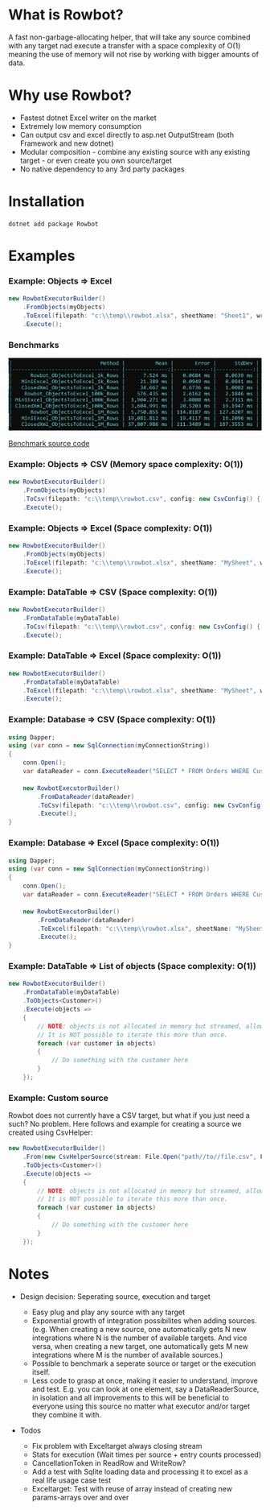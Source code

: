 


# What is Rowbot?
A fast non-garbage-allocating helper, that will take any source combined with any target nad execute a transfer with a space complexity of O(1) meaning the use of memory will not rise by working with bigger amounts of data.

# Why use Rowbot?
- Fastest dotnet Excel writer on the market
- Extremely low memory consumption
- Can output csv and excel directly to asp.net OutputStream (both Framework and new dotnet)
- Modular composition - combine any existing source with any existing target - or even create you own source/target
- No native dependency to any 3rd party packages

# Installation
```
dotnet add package Rowbot
```

# Examples
### Example: Objects => Excel
``` csharp
new RowbotExecutorBuilder()
    .FromObjects(myObjects)
    .ToExcel(filepath: "c:\\temp\\rowbot.xlsx", sheetName: "Sheet1", writeHeaders: true)
    .Execute();
```

### Benchmarks
![Excel write benchmark](benchmarks/excel_benchmark_result.png "Benchmark result")

[Benchmark source code](https://github.com/StephanMoeller/Rowbot/blob/main/benchmarks/Benchmarks.Excel/Program.cs)

### Example: Objects => CSV (Memory space complexity: O(1))
``` csharp
new RowbotExecutorBuilder()
    .FromObjects(myObjects)
    .ToCsv(filepath: "c:\\temp\\rowbot.csv", config: new CsvConfig() { Delimiter = ';', Quote = '\'' }, writeHeaders: true)
    .Execute();
```

### Example: Objects => Excel (Space complexity: O(1))
``` csharp
new RowbotExecutorBuilder()
    .FromObjects(myObjects)
    .ToExcel(filepath: "c:\\temp\\rowbot.xlsx", sheetName: "MySheet", writeHeaders: true)
    .Execute();
```

### Example: DataTable => CSV (Space complexity: O(1))
``` csharp
new RowbotExecutorBuilder()
    .FromDataTable(myDataTable)
    .ToCsv(filepath: "c:\\temp\\rowbot.csv", config: new CsvConfig() { Delimiter = ';', Quote = '\'' }, writeHeaders: true)
    .Execute();
```

### Example: DataTable => Excel (Space complexity: O(1))
``` csharp
new RowbotExecutorBuilder()
    .FromDataTable(myDataTable)
    .ToExcel(filepath: "c:\\temp\\rowbot.xlsx", sheetName: "MySheet", writeHeaders: true)
    .Execute();
```

### Example: Database => CSV (Space complexity: O(1))
``` csharp
using Dapper;
using (var conn = new SqlConnection(myConnectionString))
{
    conn.Open();
    var dataReader = conn.ExecuteReader("SELECT * FROM Orders WHERE CustomerId = @customerId", new { customerId = 123 });

    new RowbotExecutorBuilder()
        .FromDataReader(dataReader)
        .ToCsv(filepath: "c:\\temp\\rowbot.csv", config: new CsvConfig() { Delimiter = ';', Quote = '\'' }, writeHeaders: true)
        .Execute();
}
```

### Example: Database => Excel (Space complexity: O(1))
``` csharp
using Dapper;
using (var conn = new SqlConnection(myConnectionString))
{
    conn.Open();
    var dataReader = conn.ExecuteReader("SELECT * FROM Orders WHERE CustomerId = @customerId", new { customerId = 123 });

    new RowbotExecutorBuilder()
        .FromDataReader(dataReader)
        .ToExcel(filepath: "c:\\temp\\rowbot.xlsx", sheetName: "MySheet", writeHeaders: true)
        .Execute();
}
```

### Example: DataTable => List of objects (Space complexity: O(1))
``` csharp
new RowbotExecutorBuilder()
    .FromDataTable(myDataTable)
    .ToObjects<Customer>()
    .Execute(objects =>
    {
        // NOTE: objects is not allocated in memory but streamed, allowing memory space complexity of O(1)
        // It is NOT possible to iterate this more than once.
        foreach (var customer in objects)
        {
            // Do something with the customer here
        }
    });
```

### Example: Custom source

Rowbot does not currently have a CSV target, but what if you just need a such? No problem. Here follows and example for creating a source we created using CsvHelper:
``` csharp
new RowbotExecutorBuilder()
    .From(new CsvHelperSource(stream: File.Open("path//to//file.csv", FileMode.Open), configuration: new CsvConfiguration(CultureInfo.InvariantCulture), readFirstLineAsHeaders: true))
    .ToObjects<Customer>()
    .Execute(objects =>
    {
        // NOTE: objects is not allocated in memory but streamed, allowing memory space complexity of O(1)
        // It is NOT possible to iterate this more than once.
        foreach (var customer in objects)
        {
            // Do something with the customer here
        }
    });
```


# Notes

- Design decision: Seperating source, execution and target
    - Easy plug and play any source with any target
    - Exponential growth of integration possibilites when adding sources. (e.g. When creating a new source, one automatically gets N new integrations where N is the number of available targets. And vice versa, when creating a new target, one automatically gets M new integrations where M is the number of available sources.)
    - Possible to benchmark a seperate source or target or the execution itself.
    - Less code to grasp at once, making it easier to understand, improve and test. E.g. you can look at one element, say a DataReaderSource, in isolation and all improvements to this will be beneficial to everyone using this source no matter what executor and/or target they combine it with.

- Todos
    - Fix problem with Exceltarget always closing stream
    - Stats for execution (Wait times per source + entry counts processed)
    - CancellationToken in ReadRow and WriteRow?
    - Add a test with Sqlite loading data and processing it to excel as a real life usage case test
    - Exceltarget: Test with reuse of array instead of creating new params-arrays over and over

